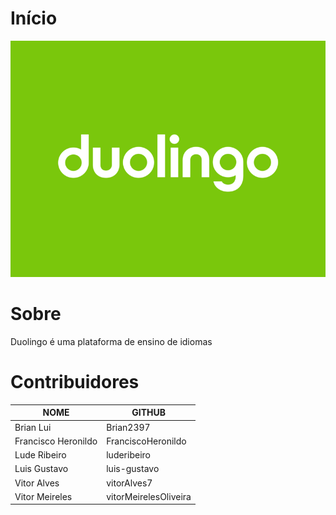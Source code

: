 # Início

<div style="text-align:center"><img src= "images/duolingo.png"/></div>

# Sobre

Duolingo é uma plataforma de ensino de idiomas

# Contribuidores

| NOME | GITHUB |
|----|------|
| Brian Lui | Brian2397 |
| Francisco Heronildo| FranciscoHeronildo |
| Lude Ribeiro| luderibeiro |
| Luis Gustavo| luis-gustavo |
| Vitor Alves| vitorAlves7 |
| Vitor Meireles| vitorMeirelesOliveira |